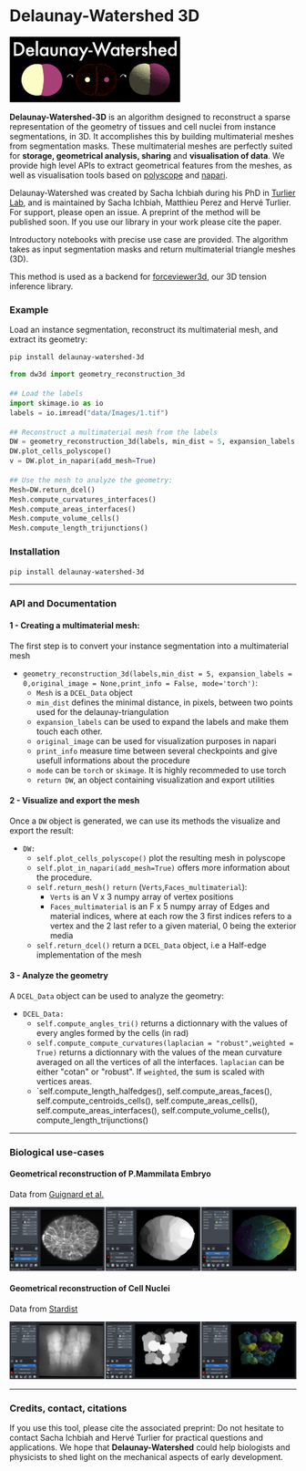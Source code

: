 # Delaunay-Watershed 3D

<img src="Figures_readme/Figure_logo_white_arrow.png" alt="drawing" width="300"/>


**Delaunay-Watershed-3D** is an algorithm designed to reconstruct a sparse representation of the geometry of tissues and cell nuclei from instance segmentations, in 3D. It accomplishes this by building multimaterial meshes from segmentation masks. These multimaterial meshes are perfectly suited for **storage, geometrical analysis, sharing** and **visualisation of data**. We provide high level APIs to extract geometrical features from the meshes, as well as visualisation tools based on [polyscope](https://polyscope.run) and [napari](https://napari.org).

Delaunay-Watershed was created by Sacha Ichbiah during his PhD in [Turlier Lab](https://www.turlierlab.com), and is maintained by Sacha Ichbiah, Matthieu Perez and Hervé Turlier. For support, please open an issue.
A preprint of the method will be published soon. If you use our library in your work please cite the paper. 

Introductory notebooks with precise use case are provided.
The algorithm takes as input segmentation masks and return multimaterial triangle meshes (3D).

This method is used as a backend for [forceviewer3d](https://www.todo), our 3D tension inference library.


### Example 

Load an instance segmentation, reconstruct its multimaterial mesh, and extract its geometry:

```shell
pip install delaunay-watershed-3d

```

```py
from dw3d import geometry_reconstruction_3d

## Load the labels
import skimage.io as io
labels = io.imread("data/Images/1.tif")

## Reconstruct a multimaterial mesh from the labels
DW = geometry_reconstruction_3d(labels, min_dist = 5, expansion_labels =0,print_info=True)
DW.plot_cells_polyscope()
v = DW.plot_in_napari(add_mesh=True)

## Use the mesh to analyze the geometry:
Mesh=DW.return_dcel()
Mesh.compute_curvatures_interfaces()
Mesh.compute_areas_interfaces()
Mesh.compute_volume_cells()
Mesh.compute_length_trijunctions()

```

### Installation

`pip install delaunay-watershed-3d`

---

### API and Documentation

#### 1 - Creating a multimaterial mesh:
The first step is to convert your instance segmentation into a multimaterial mesh

- `geometry_reconstruction_3d(labels,min_dist = 5, expansion_labels = 0,original_image = None,print_info = False, mode='torch')`: 
    - `Mesh` is a `DCEL_Data` object
    - `min_dist` defines the minimal distance, in pixels, between two points used for the delaunay-triangulation
    - `expansion_labels` can be used to expand the labels and make them touch each other.
    - `original_image` can be used for visualization purposes in napari
    - `print_info` measure time between several checkpoints and give usefull informations about the procedure
    - `mode` can be `torch` or `skimage`. It is highly recommeded to use torch
    - `return DW`, an object containing visualization and export utilities

#### 2 - Visualize and export the mesh

Once a `DW` object is generated, we can use its methods the visualize and export the result: 
- `DW:`
    - `self.plot_cells_polyscope()` plot the resulting mesh in polyscope
    - `self.plot_in_napari(add_mesh=True)` offers more information about the procedure.
    - `self.return_mesh()` `return` (`Verts`,`Faces_multimaterial`): 
        - `Verts` is an V x 3 numpy array of vertex positions
        - `Faces_multimaterial` is an F x 5 numpy array of Edges and material indices, where at each row the 3 first indices refers to a vertex and the 2 last refer to a given material, 0 being the exterior media
    - `self.return_dcel()` return a `DCEL_Data` object, i.e a Half-edge implementation of the mesh

#### 3 - Analyze the geometry

A `DCEL_Data` object can be used to analyze the geometry:

- `DCEL_Data:`
    - `self.compute_angles_tri()` returns a dictionnary with the values of every angles formed by the cells (in rad)
    - `self.compute_compute_curvatures(laplacian = "robust",weighted = True)` returns a dictionnary with the values of the mean curvature averaged on all the vertices of all the interfaces. `laplacian` can be either "cotan" or "robust". If `weighted`, the sum is scaled with vertices areas.
    - `self.compute_length_halfedges(), self.compute_areas_faces(), self.compute_centroids_cells(), self.compute_areas_cells(), self.compute_areas_interfaces(), self.compute_volume_cells(), compute_length_trijunctions()

---
### Biological use-cases

#### Geometrical reconstruction of P.Mammilata Embryo
Data from [Guignard et al.](https://www.science.org/doi/10.1126/science.aar5663)

![](Figures_readme/DW_3d.png "Title")

#### Geometrical reconstruction of Cell Nuclei
Data from [Stardist](https://github.com/stardist/stardist)

![](Figures_readme/DW_3d_nuclei.png "Title")

---


### Credits, contact, citations
If you use this tool, please cite the associated preprint: 
Do not hesitate to contact Sacha Ichbiah and Hervé Turlier for practical questions and applications. 
We hope that **Delaunay-Watershed** could help biologists and physicists to shed light on the mechanical aspects of early development.

